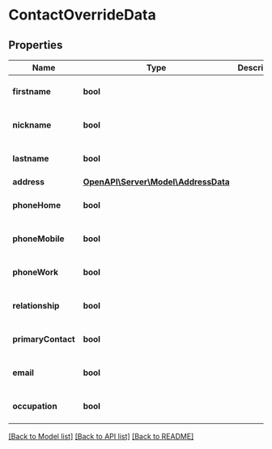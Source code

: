 # ContactOverrideData

## Properties
Name | Type | Description | Notes
------------ | ------------- | ------------- | -------------
**firstname** | **bool** |  | [optional] [default to false]
**nickname** | **bool** |  | [optional] [default to false]
**lastname** | **bool** |  | [optional] [default to false]
**address** | [**OpenAPI\Server\Model\AddressData**](AddressData.md) |  | [optional] 
**phoneHome** | **bool** |  | [optional] [default to false]
**phoneMobile** | **bool** |  | [optional] [default to false]
**phoneWork** | **bool** |  | [optional] [default to false]
**relationship** | **bool** |  | [optional] [default to false]
**primaryContact** | **bool** |  | [optional] [default to false]
**email** | **bool** |  | [optional] [default to false]
**occupation** | **bool** |  | [optional] [default to false]

[[Back to Model list]](../README.md#documentation-for-models) [[Back to API list]](../README.md#documentation-for-api-endpoints) [[Back to README]](../README.md)


